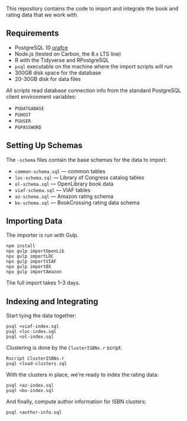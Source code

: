 This repository contains the code to import and integrate the book and rating data that we work with.

## Requirements

- PostgreSQL 10 [orafce](https://github.com/orafce/orafce)
- Node.js (tested on Carbon, the 8.x LTS line)
- R with the Tidyverse and RPostgreSQL
- `psql` executable on the machine where the import scripts will run
- 300GB disk space for the database
- 20-30GB disk for data files

All scripts read database connection info from the standard PostgreSQL client environment variables:

- `PGDATGABASE`
- `PGHOST`
- `PGUSER`
- `PGPASSWORD`

## Setting Up Schemas

The `-schema` files contain the base schemas for the data to import:

- `common-schema.sql` — common tables
- `loc-schema.sql` — Library of Congress catalog tables
- `ol-schema.sql` — OpenLibrary book data
- `viaf-schema.sql` — VIAF tables
- `az-schema.sql` — Amazon rating schema
- `bx-schema.sql` — BookCrossing rating data schema

## Importing Data

The importer is run with Gulp.

    npm install
    npx gulp importOpenLib
    npx gulp importLOC
    npx gulp importVIAF
    npx gulp importBX
    npx gulp importAmazon

The full import takes 1–3 days.

## Indexing and Integrating

Start tying the data together:

    psql <viaf-index.sql
    psql <loc-index.sql
    psql <ol-index.sql

Clustering is done by the `ClusterISBNs.r` script:

    Rscript ClusterISBNs.r
    psql <load-clusters.sql

With the clusters in place, we're ready to index the rating data:

    psql <az-index.sql
    psql <bx-index.sql

And finally, compute author information for ISBN clusters:

    psql <author-info.sql
